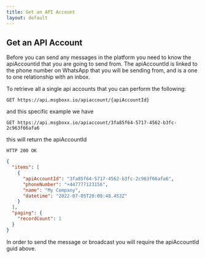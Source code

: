 ```yaml
---
title: Get an API Account
layout: default
---
```


## Get an API Account

Before you can send any messages in the platform you need to know the apiAccountid that you are going to send from. The apiAccountId is linked to the phone number on WhatsApp that you will be sending from, and is a one to one relationship with an inbox. 

To retrieve all a single api accounts that you can perform the following:

`GET https://api.msgboxx.io/apiaccount/{apiAccountId}`

and this specific example we have 

`GET https://api.msgboxx.io/apiaccount/3fa85f64-5717-4562-b3fc-2c963f66afa6`

this will return the apiAccountId

`HTTP 200 OK`

```json
{
  "items": [
    {
      "apiAccountId": "3fa85f64-5717-4562-b3fc-2c963f66afa6",
      "phoneNumber": "+447777123156",
      "name": "My Company",
      "datetime": "2022-07-05T20:08:48.453Z"
    }
  ],
  "paging": {
    "recordCount": 1
  }
}
```

In order to send the message or broadcast you will require the apiAccountId guid above.